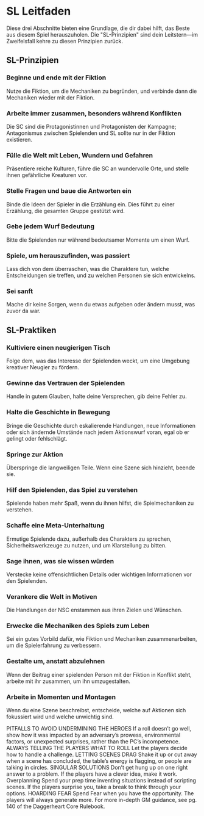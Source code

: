 # SL Leitfaden

Diese drei Abschnitte bieten eine Grundlage, die dir dabei hilft, das Beste aus diesem Spiel herauszuholen.
Die "SL-Prinzipien" sind dein Leitstern—im Zweifelsfall kehre zu diesen Prinzipien zurück.

## SL-Prinzipien

### Beginne und ende mit der Fiktion
Nutze die Fiktion, um die Mechaniken zu begründen, und verbinde dann die Mechaniken wieder mit der Fiktion.

### Arbeite immer zusammen, besonders während Konflikten
Die SC sind die Protagonistinnen und Protagonisten der Kampagne; Antagonismus zwischen Spielenden und SL sollte nur in der Fiktion existieren.

### Fülle die Welt mit Leben, Wundern und Gefahren
Präsentiere reiche Kulturen, führe die SC an wundervolle Orte, und stelle ihnen gefährliche Kreaturen vor.

### Stelle Fragen und baue die Antworten ein
Binde die Ideen der Spieler in die Erzählung ein. Dies führt zu einer Erzählung, die gesamten Gruppe gestützt wird.

### Gebe jedem Wurf Bedeutung
Bitte die Spielenden nur während bedeutsamer Momente um einen Wurf.

### Spiele, um herauszufinden, was passiert
Lass dich von dem überraschen, was die Charaktere tun, welche Entscheidungen sie treffen, und zu welchen Personen sie sich entwickelns.

### Sei sanft
Mache dir keine Sorgen, wenn du etwas aufgeben oder ändern musst, was zuvor da war.

## SL-Praktiken

### Kultiviere einen neugierigen Tisch
Folge dem, was das Interesse der Spielenden weckt, um eine Umgebung kreativer Neugier zu fördern.

### Gewinne das Vertrauen der Spielenden
Handle in gutem Glauben, halte deine Versprechen, gib deine Fehler zu.

### Halte die Geschichte in Bewegung
Bringe die Geschichte durch eskalierende Handlungen, neue Informationen oder sich ändernde Umstände nach jedem Aktionswurf voran, egal ob er gelingt oder fehlschlägt.

### Springe zur Aktion
Überspringe die langweiligen Teile.
Wenn eine Szene sich hinzieht, beende sie.

### Hilf den Spielenden, das Spiel zu verstehen
Spielende haben mehr Spaß, wenn du ihnen hilfst, die Spielmechaniken zu verstehen.

### Schaffe eine Meta-Unterhaltung
Ermutige Spielende dazu, außerhalb des Charakters zu sprechen, Sicherheitswerkzeuge zu nutzen, und um Klarstellung zu bitten.

### Sage ihnen, was sie wissen würden
Verstecke keine offensichtlichen Details oder wichtigen Informationen vor den Spielenden.

### Verankere die Welt in Motiven
Die Handlungen der NSC enstammen aus ihren Zielen und Wünschen.

### Erwecke die Mechaniken des Spiels zum Leben
Sei ein gutes Vorbild dafür, wie Fiktion und Mechaniken zusammenarbeiten, um die Spielerfahrung zu verbessern.

### Gestalte um, anstatt abzulehnen
Wenn der Beitrag einer spielenden Person mit der Fiktion in Konflikt steht, arbeite mit ihr zusammen, um ihn umzugestalten.

### Arbeite in Momenten und Montagen
Wenn du eine Szene beschreibst, entscheide, welche auf Aktionen sich fokussiert wird und welche unwichtig sind.

PITFALLS TO AVOID
UNDERMINING THE HEROES
If a roll doesn’t go well, show how it was impacted by an 
adversary’s prowess, environmental factors, or unexpected 
surprises, rather than the PC’s incompetence.
ALWAYS TELLING THE PLAYERS WHAT TO 
ROLL
Let the players decide how to handle a challenge.
LETTING SCENES DRAG
Shake it up or cut away when a scene has concluded, the 
table’s energy is flagging, or people are talking in circles.
SINGULAR SOLUTIONS
Don’t get hung up on one right answer to a problem. If the 
players have a clever idea, make it work.
Overplanning
Spend your prep time inventing situations instead of scripting 
scenes. If the players surprise you, take a break to think 
through your options. 
HOARDING FEAR
Spend Fear when you have the opportunity. The players will 
always generate more.
For more in-depth GM guidance, see pg. 140 of the 
Daggerheart Core Rulebook.